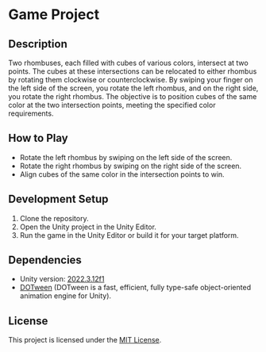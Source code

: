 # Game Project

## Description
Two rhombuses, each filled with cubes of various colors, intersect at two points. The cubes at these intersections can be relocated to either rhombus by rotating them clockwise or counterclockwise. By swiping your finger on the left side of the screen, you rotate the left rhombus, and on the right side, you rotate the right rhombus. The objective is to position cubes of the same color at the two intersection points, meeting the specified color requirements.

## How to Play
- Rotate the left rhombus by swiping on the left side of the screen.
- Rotate the right rhombus by swiping on the right side of the screen.
- Align cubes of the same color in the intersection points to win.

## Development Setup
1. Clone the repository.
2. Open the Unity project in the Unity Editor.
3. Run the game in the Unity Editor or build it for your target platform.

## Dependencies
- Unity version: [2022.3.12f1](https://unity.com/releases/editor/whats-new/2022.3.12)
- [DOTween](https://assetstore.unity.com/packages/tools/animation/dotween-hotween-v2-27676) (DOTween is a fast, efficient, fully type-safe object-oriented animation engine for Unity).

## License
This project is licensed under the [MIT License](LICENSE).